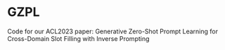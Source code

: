 # GZPL
Code for our ACL2023 paper: Generative Zero-Shot Prompt Learning for Cross-Domain Slot Filling with
Inverse Prompting

